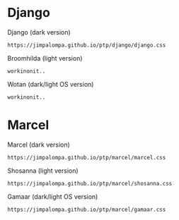 <br>

# Django
Django (dark version)
```
https://jimpalompa.github.io/ptp/django/django.css
```

Broomhilda (light version)
```
workinonit..
```

Wotan (dark/light OS version)
```
workinonit..
```

# Marcel
Marcel (dark version)
```
https://jimpalompa.github.io/ptp/marcel/marcel.css
```

Shosanna (light version)
```
https://jimpalompa.github.io/ptp/marcel/shosanna.css
```

Gamaar (dark/light OS version)
```
https://jimpalompa.github.io/ptp/marcel/gamaar.css
```
<br>
